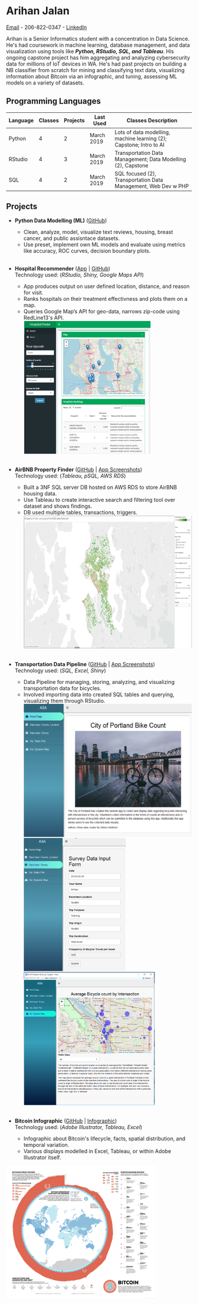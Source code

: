 # Arihan Jalan
[Email](arihan@uw.edu) - 206-822-0347 - [LinkedIn](https://www.linkedin.com/in/arihanjalan/)

Arihan is a Senior Informatics student with a concentration in Data Science. He's had coursework in machine learning, database management, and data visualization using tools like **_Python, RStudio, SQL, and Tableau_**. His ongoing capstone project has him aggregating and analyzing cybersecurity data for millions of IoT devices in WA. He's had past projects on building a NB classifier from scratch for mining and classifying text data, visualizing information about Bitcoin via an infographic, and tuning, assessing ML models on a variety of datasets.

## Programming Languages
| Language | Classes | Projects | Last Used  | Classes Description                                                 |
|----------|---------|----------|------------|---------------------------------------------------------------------|
| Python   | 4       | 2        | March 2019 | Lots of data modelling, machine learning (2); Capstone; Intro to AI |
| RStudio  | 4       | 3        | March 2019 | Transportation Data Management; Data Modelling (2), Capstone        |
| SQL      | 4       | 2        | March 2019 | SQL focused (2), Transportation Data Management, Web Dev w PHP      |


## Projects

- **Python Data Modelling (ML)** ([GitHub](https://github.com/arihan-1560795/Resume/tree/master/Sample%20Code/WI19-371))
    - Clean, analyze, model, visualize text reviews, housing, breast cancer, and public assisntace datasets. 
    - Use preset, implement own ML models and evaluate using metrics like accuracy, ROC curves, decision boundary plots. <br/> <br/>

- **Hospital Recommender** ([App](https://arihan.shinyapps.io/hospital-search/) | [GitHub](https://github.com/Info-370-Winter-2018/group-formation-for-projects-platypus)) <br/>
Technology used: (_RStudio, Shiny, Google Maps API_)
    - App produces output on user defined location, distance, and reason for visit. 
    - Ranks hospitals on their treatment effectivness and plots them on a map. 
    - Queries Google Map’s API for geo-data, narrows zip-code using RedLine13's API. <br/>
<img src="Project Screenshots/Hospital Finder.PNG" height="360"> <br/> <br/>

- **AirBNB Property Finder** ([GitHub](https://github.com/arihan-1560795/INFO430--AirBNB) | [App Screenshots](https://github.com/arihan-1560795/INFO430--AirBNB/blob/master/6-%20Visualization/Reporting%20Dashboard%203.PNG?raw=true)) <br/>
Technology used: (_Tableau, pSQL, AWS RDS_)
    - Built a 3NF SQL server DB hosted on AWS RDS to store AirBNB housing data.
    - Use Tableau to create interactive search and filtering tool over dataset and shows findings.
    - DB used multiple tables, transactions, triggers.
<img src="Project Screenshots/AirBNB Property.PNG" height="360"> <br/> <br/>

- **Transportation Data Pipeline** ([GitHub](https://github.com/arihan-1560795/CEE412-Transportation-Data-Management-Project) | [App Screenshots](https://github.com/arihan-1560795/CEE412-Transportation-Data-Management-Project/tree/master/Screenshots)) <br/>
Technology used: (_SQL, Excel, Shiny_)
    - Data Pipeline for managing, storing, analyzing, and visualizing transportation data for bicycles. 
    - Involved importing data into created SQL tables and querying, visualizing them through RStudio. <br/>
<img src="https://raw.githubusercontent.com/arihan-1560795/CEE412-Transportation-Data-Management-Project/master/Screenshots/1-Landing.png" height="360"> <br/>
<img src="https://raw.githubusercontent.com/arihan-1560795/CEE412-Transportation-Data-Management-Project/master/Screenshots/3-Survey.png" height="360"> <br/>
<img src="https://raw.githubusercontent.com/arihan-1560795/CEE412-Transportation-Data-Management-Project/master/Screenshots/6-Viz%20Dynamic.png" height ="360"> <br/> <br/>

- **Bitcoin Infographic** ([GitHub](https://github.com/arihan-1560795/Bitcoin-Infographic) | [Infographic](https://raw.githubusercontent.com/arihan-1560795/Bitcoin-Infographic/master/Final-render.png))<br/>
Technology used: (_Adobe Illustrator, Tableau, Excel_)
    - Infographic about Bitcoin's lifecycle, facts, spatial distribution, and temporal variation. 
    - Various displays modelled in Excel, Tableau, or within Adobe Illustrator itself. 
<img src="https://raw.githubusercontent.com/arihan-1560795/Bitcoin-Infographic/master/Final-render.png" height="360">
